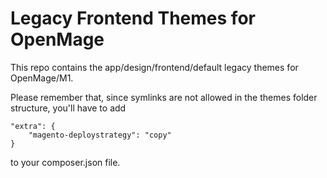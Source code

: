 # Legacy Frontend Themes for OpenMage

This repo contains the app/design/frontend/default legacy themes for OpenMage/M1.

Please remember that, since symlinks are not allowed in the themes folder structure, you'll have to add

```
"extra": {
    "magento-deploystrategy": "copy"
}
```

to your composer.json file.
